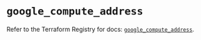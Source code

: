# `google_compute_address`

Refer to the Terraform Registry for docs: [`google_compute_address`](https://registry.terraform.io/providers/hashicorp/google-beta/5.26.0/docs/resources/google_compute_address).
